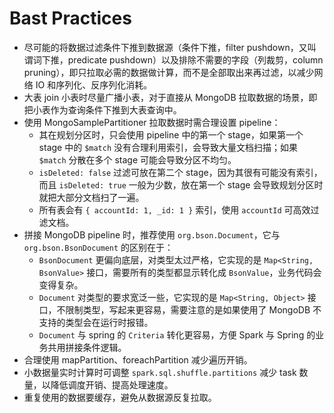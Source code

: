 # Bast Practices

- 尽可能的将数据过滤条件下推到数据源（条件下推，filter pushdown，又叫谓词下推，predicate pushdown）以及排除不需要的字段（列裁剪，column pruning），即只拉取必需的数据做计算，而不是全部取出来再过滤，以减少网络 IO 和序列化、反序列化消耗。
- 大表 join 小表时尽量广播小表，对于直接从 MongoDB 拉取数据的场景，即把小表作为查询条件下推到大表查询中。
- 使用 MongoSamplePartitioner 拉取数据时需合理设置 pipeline：
    - 其在规划分区时，只会使用 pipeline 中的第一个 stage，如果第一个 stage 中的 `$match` 没有合理利用索引，会导致大量文档扫描；如果 `$match` 分散在多个 stage 可能会导致分区不均匀。
    - `isDeleted: false` 过滤可放在第二个 stage，因为其很有可能没有索引，而且 `isDeleted: true` 一般为少数，放在第一个 stage 会导致规划分区时就把大部分文档扫了一遍。
    - 所有表会有 `{ accountId: 1, _id: 1 }` 索引，使用 `accountId` 可高效过滤文档。
- 拼接 MongoDB pipeline 时，推荐使用 `org.bson.Document`，它与 `org.bson.BsonDocument` 的区别在于：
    - `BsonDocument` 更偏向底层，对类型太过严格，它实现的是 `Map<String, BsonValue>` 接口，需要所有的类型都显示转化成 `BsonValue`，业务代码会变得复杂。
    - `Document` 对类型的要求宽泛一些，它实现的是 `Map<String, Object>` 接口，不限制类型，写起来更容易，需要注意的是如果使用了 MongoDB 不支持的类型会在运行时报错。
    - `Document` 与 spring 的 `Criteria` 转化更容易，方便 Spark 与 Spring 的业务共用拼接条件逻辑。
- 合理使用 mapPartition、foreachPartition 减少遍历开销。
- 小数据量实时计算时可调整 `spark.sql.shuffle.partitions` 减少 task 数量，以降低调度开销、提高处理速度。
- 重复使用的数据要缓存，避免从数据源反复拉取。
